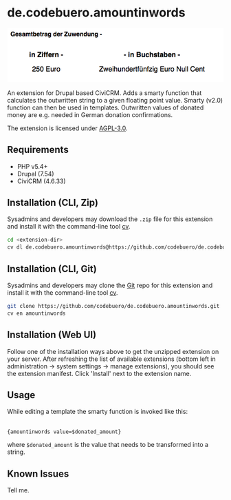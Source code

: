 # de.codebuero.amountinwords

![Screenshot](/images/screenshot.png)

An extension for Drupal based CiviCRM. Adds a smarty function that calculates the outwritten
string to a given floating point value. Smarty (v2.0) function can then be used in templates.
Outwritten values of donated money are e.g. needed in German donation confirmations.

The extension is licensed under [AGPL-3.0](LICENSE.txt).

## Requirements

* PHP v5.4+
* Drupal (7.54)
* CiviCRM (4.6.33)

## Installation (CLI, Zip)

Sysadmins and developers may download the `.zip` file for this extension and
install it with the command-line tool [cv](https://github.com/civicrm/cv).

```bash
cd <extension-dir>
cv dl de.codebuero.amountinwords@https://github.com/codebuero/de.codebuero.amountinwords/archive/master.zip
```

## Installation (CLI, Git)

Sysadmins and developers may clone the [Git](https://en.wikipedia.org/wiki/Git) repo for this extension and
install it with the command-line tool [cv](https://github.com/civicrm/cv).

```bash
git clone https://github.com/codebuero/de.codebuero.amountinwords.git
cv en amountinwords
```

## Installation (Web UI)

Follow one of the installation ways above to get the unzipped extension on your server.
After refreshing the list of available extensions (bottom left in administration -> system settings -> manage extensions),
you should see the extension manifest. Click 'Install' next to the extension name.

## Usage

While editing a template the smarty function is invoked like this:

```

{amountinwords value=$donated_amount}

```

where ```$donated_amount``` is the value that needs to be transformed into a string.

## Known Issues

Tell me.


